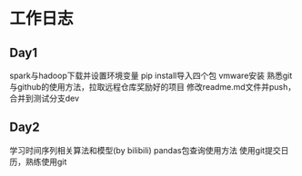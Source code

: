 # 工作日志

## Day1
spark与hadoop下载并设置环境变量
		pip install导入四个包
		vmware安装
		熟悉git与github的使用方法，拉取远程仓库奖励好的项目
		修改readme.md文件并push，合并到测试分支dev

## Day2
学习时间序列相关算法和模型(by bilibili)
		pandas包查询使用方法
		使用git提交日历，熟练使用git